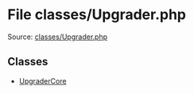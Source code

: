 File classes/Upgrader.php
=========

Source: [classes/Upgrader.php](https://github.com/PrestaShop/PrestaShop/blob/1.6.1.1/classes/Upgrader.php)


Classes
-------

* [UpgraderCore](class.UpgraderCore.md)

